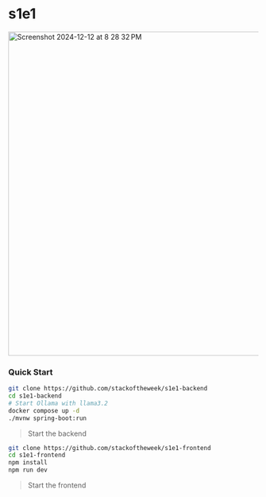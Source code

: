 # s1e1
<img width="652" alt="Screenshot 2024-12-12 at 8 28 32 PM" src="https://github.com/user-attachments/assets/77c8f3bf-f965-4ce9-bf79-c01bf777138d" />

### Quick Start

```bash
git clone https://github.com/stackoftheweek/s1e1-backend
cd s1e1-backend
# Start Ollama with llama3.2
docker compose up -d
./mvnw spring-boot:run
```
> Start the backend

```bash
git clone https://github.com/stackoftheweek/s1e1-frontend
cd s1e1-frontend
npm install
npm run dev
```
> Start the frontend


